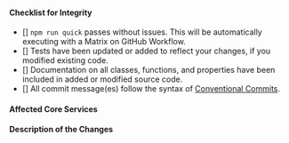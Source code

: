 
#### Checklist for Integrity
<!-- Please remove any items that do not apply. For completed items, change [] to [x]. -->

- [] `npm run quick` passes without issues. This will be automatically executing with a Matrix on GitHub Workflow.
- [] Tests have been updated or added to reflect your changes, if you modified existing code.
- [] Documentation on all classes, functions, and properties have been included in added or modified source code.
- [] All commit message(es) follow the syntax of [Conventional Commits](https://www.conventionalcommits.org/en/v1.0.0-beta.2/#summary).

#### Affected Core Services
<!-- Please specify any specific areas that may affected by these changes. -->

#### Description of the Changes
<!-- Brief description of the changes you are integrating. If you are adding new features, describe their purpose and what they do. -->
